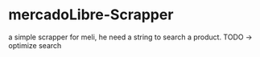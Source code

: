 ﻿# mercadoLibre-Scrapper

a simple scrapper for meli, he need a string to search a product.
TODO -> optimize search
